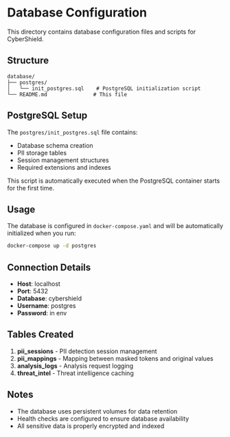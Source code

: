 # Database Configuration

This directory contains database configuration files and scripts for CyberShield.

## Structure

```
database/
├── postgres/
│   └── init_postgres.sql    # PostgreSQL initialization script
└── README.md               # This file
```

## PostgreSQL Setup

The `postgres/init_postgres.sql` file contains:
- Database schema creation
- PII storage tables
- Session management structures
- Required extensions and indexes

This script is automatically executed when the PostgreSQL container starts for the first time.

## Usage

The database is configured in `docker-compose.yaml` and will be automatically initialized when you run:

```bash
docker-compose up -d postgres
```

## Connection Details

- **Host**: localhost
- **Port**: 5432
- **Database**: cybershield
- **Username**: postgres
- **Password**: in env

## Tables Created

1. **pii_sessions** - PII detection session management
2. **pii_mappings** - Mapping between masked tokens and original values
3. **analysis_logs** - Analysis request logging
4. **threat_intel** - Threat intelligence caching

## Notes

- The database uses persistent volumes for data retention
- Health checks are configured to ensure database availability
- All sensitive data is properly encrypted and indexed